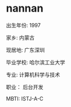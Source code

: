 # nannan

出生年份:  1997

家乡:     内蒙古

现居地:   广东深圳

毕业学校: 哈尔滨工业大学

专业:    计算机科学与技术

职业：   后台开发

MBTI:   ISTJ-A-C